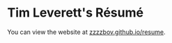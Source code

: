 # Tim Leverett's Résumé

You can view the website at [zzzzbov.github.io/resume][1].

[1]: https://zzzzbov.github.io/resume

